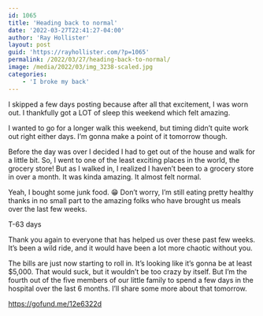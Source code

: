 ```yaml
---
id: 1065
title: 'Heading back to normal'
date: '2022-03-27T22:41:27-04:00'
author: 'Ray Hollister'
layout: post
guid: 'https://rayhollister.com/?p=1065'
permalink: /2022/03/27/heading-back-to-normal/
image: /media/2022/03/img_3238-scaled.jpg
categories:
    - 'I broke my back'
---
```


I skipped a few days posting because after all that excitement, I was worn out. I thankfully got a LOT of sleep this weekend which felt amazing.

I wanted to go for a longer walk this weekend, but timing didn’t quite work out right either days. I’m gonna make a point of it tomorrow though.

Before the day was over I decided I had to get out of the house and walk for a little bit. So, I went to one of the least exciting places in the world, the grocery store! But as I walked in, I realized I haven’t been to a grocery store in over a month. It was kinda amazing. It almost felt normal.

Yeah, I bought some junk food. 😁 Don’t worry, I’m still eating pretty healthy thanks in no small part to the amazing folks who have brought us meals over the last few weeks.

T-63 days

Thank you again to everyone that has helped us over these past few weeks. It’s been a wild ride, and it would have been a lot more chaotic without you.

The bills are just now starting to roll in. It’s looking like it’s gonna be at least $5,000. That would suck, but it wouldn’t be too crazy by itself. But I’m the fourth out of the five members of our little family to spend a few days in the hospital over the last 6 months. I’ll share some more about that tomorrow.

<https://gofund.me/12e6322d>